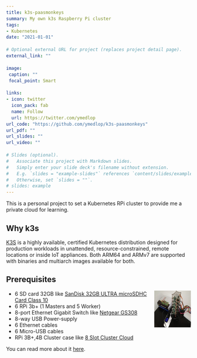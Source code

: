 ```yaml
---
title: k3s-paasmonkeys
summary: My own k3s Raspberry Pi cluster
tags:
- Kubernetes
date: "2021-01-01"

# Optional external URL for project (replaces project detail page).
external_link: ""

image:
 caption: ""
 focal_point: Smart

links:
- icon: twitter
  icon_pack: fab
  name: Follow
  url: https://twitter.com/ymedlop
url_code: "https://github.com/ymedlop/k3s-paasmonkeys"
url_pdf: ""
url_slides: ""
url_video: ""

# Slides (optional).
#   Associate this project with Markdown slides.
#   Simply enter your slide deck's filename without extension.
#   E.g. `slides = "example-slides"` references `content/slides/example-slides.md`.
#   Otherwise, set `slides = ""`.
# slides: example
---
```


This is a personal project to set a Kubernetes RPi cluster to provide me a private cloud for learning.

## Why k3s
[K3S](https://k3s.io/) is a highly available, certified Kubernetes distribution designed for production workloads in unattended, resource-constrained, remote locations or inside IoT appliances. Both ARM64 and ARMv7 are supported with binaries and multiarch images available for both.

## Prerequisites
<img align="right" width="100" height="100" src="https://github.com/ymedlop/k3s-paasmonkeys/raw/master/images/cluster-draft.jpg">

* 6 SD card 32GB like [SanDisk 32GB ULTRA microSDHC Card Class 10](https://www.amazon.com/gp/product/B007JTKLEK/ref=as_li_tl?ie=UTF8&camp=1789&creative=9325&creativeASIN=B007JTKLEK&linkCode=as2&tag=alexellisuk-20&linkId=72069d86b6c70e1dc49c2f0ce35f08ef)
* 6 RPi 3b+ (1 Masters and 5 Worker)
* 8-port Ethernet Gigabit Switch like [Netgear GS308](https://www.amazon.de/dp/B07PTTX7MX?aaxitk=SnYYIyTPS3nEg.V.FMD-ig&pd_rd_i=B07PTMXBDK&pf_rd_p=5e2a70c8-77de-4865-9918-07306318c381&hsa_cr_id=8283596160702&sb-ci-n=asinImage&sb-ci-v=https%3A%2F%2Fimages-na.ssl-images-amazon.com%2Fimages%2FI%2F41f7FBBmqpL.jpg&sb-ci-a=B07PTMXBDK&th=1)
* 8-way USB Power-supply
* 6 Ethernet cables
* 6 Micro-USB cables
* RPi 3B+,4B Cluster case like [8 Slot Cluster Cloud](https://www.ebay.de/itm/8-Slot-Cluster-Cloud-For-Raspberry-Pi-4B-3B-and-other-single-board-computers/123315692330?hash=item1cb630232a:m:mgb2CCUuG3V2u1RKG3BDyGg&var=423715705189)

You can read more about it [here](https://github.com/ymedlop/k3s-paasmonkeys/blob/master/README.md).